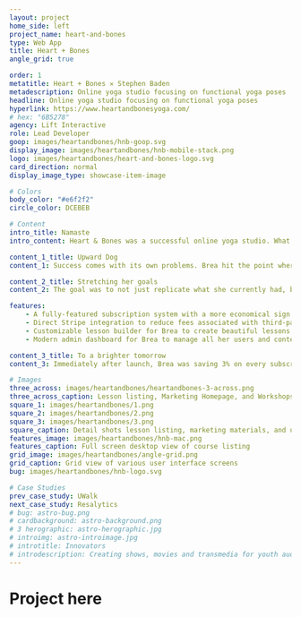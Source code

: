 ```yaml
---
layout: project
home_side: left
project_name: heart-and-bones
type: Web App
title: Heart + Bones
angle_grid: true

order: 1
metatitle: Heart + Bones ✕ Stephen Baden
metadescription: Online yoga studio focusing on functional yoga poses
headline: Online yoga studio focusing on functional yoga poses
hyperlink: https://www.heartandbonesyoga.com/
# hex: "6B5278"
agency: Lift Interactive
role: Lead Developer
goop: images/heartandbones/hnb-goop.svg
display_image: images/heartandbones/hnb-mobile-stack.png
logo: images/heartandbones/heart-and-bones-logo.svg
card_direction: normal
display_image_type: showcase-item-image

# Colors
body_color: "#e6f2f2"
circle_color: DCEBEB

# Content
intro_title: Namaste
intro_content: Heart & Bones was a successful online yoga studio. What set it apart was it's philosophy of teaching sustainable, pracitcal yoga that could be practiced by anyone of any body shape and size.

content_1_title: Upward Dog
content_1: Success comes with its own problems. Brea hit the point where she had enough students that it was time to switch off the third-party service she was using to a custom website.

content_2_title: Stretching her goals
content_2: The goal was to not just replicate what she currently had, but to expand on and streamline her offerings to provide her users with a big upgrade in expereince.

features:
    - A fully-featured subscription system with a more economical sign up flow for her users to reduce the friction of signing up.
    - Direct Stripe integration to reduce fees associated with third-party providers.
    - Customizable lesson builder for Brea to create beautiful lessons for her students to read and watch.
    - Modern admin dashboard for Brea to manage all her users and content, accessible user interface for students to easily navigate their lessons and progress.

content_3_title: To a brighter tomorrow
content_3: Immediately after launch, Brea was saving 3% on every subscription. Followed by an increase in subscribers by 20% the following year.

# Images
three_across: images/heartandbones/heartandbones-3-across.png
three_across_caption: Lesson listing, Marketing Homepage, and Workshops
square_1: images/heartandbones/1.png
square_2: images/heartandbones/2.png
square_3: images/heartandbones/3.png
square_caption: Detail shots lesson listing, marketing materials, and user playlists
features_image: images/heartandbones/hnb-mac.png
features_caption: Full screen desktop view of course listing
grid_image: images/heartandbones/angle-grid.png
grid_caption: Grid view of various user interface screens
bug: images/heartandbones/hnb-logo.svg

# Case Studies
prev_case_study: UWalk
next_case_study: Resalytics
# bug: astro-bug.png
# cardbackground: astro-background.png
# 3 herographic: astro-herographic.jpg
# introimg: astro-introimage.jpg
# introtitle: Innovators
# introdescription: Creating shows, movies and transmedia for youth audiences, focusing on premium episodic series built for all platforms.
---
```


<h1>Project here</h1>